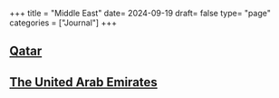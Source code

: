 +++
title = "Middle East"
date= 2024-09-19
draft= false
type= "page"
categories = ["Journal"]
+++

## **[Qatar](/journals/asia/qatar)**

## **[The United Arab Emirates](/journals/asia/uae)**